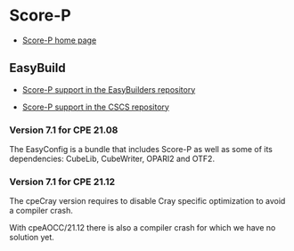 # Score-P

  * [Score-P home page](https://www.vi-hps.org/projects/score-p/)


## EasyBuild

  * [Score-P support in the EasyBuilders repository](https://github.com/easybuilders/easybuild-easyconfigs/tree/develop/easybuild/easyconfigs/s/Score-P)

  * [Score-P support in the CSCS repository](https://github.com/eth-cscs/production/tree/master/easybuild/easyconfigs/s/Score-P)


### Version 7.1 for CPE 21.08

The EasyConfig is a bundle that includes Score-P as well as some of its
dependencies: CubeLib, CubeWriter, OPARI2 and OTF2.

### Version 7.1 for CPE 21.12

The cpeCray version requires to disable Cray specific optimization to avoid
a compiler crash.

With cpeAOCC/21.12 there is also a compiler crash for which we have no solution yet.

